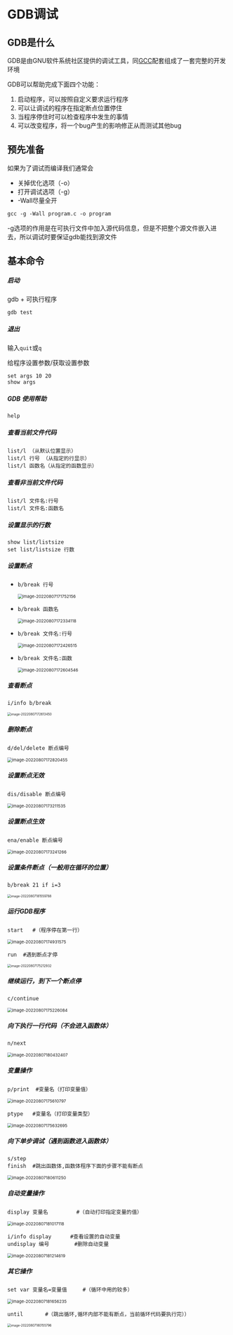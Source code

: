 # GDB调试

## GDB是什么

GDB是由GNU软件系统社区提供的调试工具，同[GCC](https://so.csdn.net/so/search?q=GCC&spm=1001.2101.3001.7020)配套组成了一套完整的开发环境

GDB可以帮助完成下面四个功能：

1. 启动程序，可以按照自定义要求运行程序
2. 可以让调试的程序在指定断点位置停住
3. 当程序停住时可以检查程序中发生的事情
4. 可以改变程序，将一个bug产生的影响修正从而测试其他bug

## 预先准备

如果为了调试而编译我们通常会

- 关掉优化选项（-o）
- 打开调试选项（-g）
- -Wall尽量全开

```makefile
gcc -g -Wall program.c -o program
```

-g选项的作用是在可执行文件中加入源代码信息，但是不把整个源文件嵌入进去，所以调试时要保证gdb能找到源文件

## 基本命令

##### 启动

gdb + 可执行程序

```shell
gdb test
```

##### 退出

输入`quit`或`q`

给程序设置参数/获取设置参数

```shell
set args 10 20
show args
```

##### GDB 使用帮助

```shell
help
```

##### 查看当前文件代码

```shell
list/l （从默认位置显示）
list/l 行号 （从指定的行显示）
list/l 函数名（从指定的函数显示）
```

##### 查看非当前文件代码

```shell
list/l 文件名:行号
list/l 文件名:函数名
```

##### 设置显示的行数

```shell
show list/listsize
set list/listsize 行数
```

##### 设置断点

- ```shell
  b/break 行号
  ```

  <img src="https://gitee.com/czjaixuexi/typora_pictures/raw/master/img/image-20220807171752156.png" alt="image-20220807171752156" style="zoom:67%;" />

- ```shell
  b/break 函数名
  ```

  <img src="https://gitee.com/czjaixuexi/typora_pictures/raw/master/img/image-20220807172334118.png" alt="image-20220807172334118" style="zoom: 67%;" />

- ```shell
  b/break 文件名:行号
  ```

  <img src="https://gitee.com/czjaixuexi/typora_pictures/raw/master/img/image-20220807172426515.png" alt="image-20220807172426515" style="zoom:67%;" />

- ```shell
  b/break 文件名:函数
  ```

  <img src="https://gitee.com/czjaixuexi/typora_pictures/raw/master/img/image-20220807172604546.png" alt="image-20220807172604546" style="zoom:67%;" />

##### 查看断点

```shell
i/info b/break
```

<img src="https://gitee.com/czjaixuexi/typora_pictures/raw/master/img/image-20220807172613450.png" alt="image-20220807172613450" style="zoom:50%;" />

##### 删除断点

```shell
d/del/delete 断点编号
```

<img src="https://gitee.com/czjaixuexi/typora_pictures/raw/master/img/image-20220807172820455.png" alt="image-20220807172820455" style="zoom: 67%;" />

##### 设置断点无效

```shell
dis/disable 断点编号
```

<img src="https://gitee.com/czjaixuexi/typora_pictures/raw/master/img/image-20220807173211535.png" alt="image-20220807173211535" style="zoom: 67%;" />

##### 设置断点生效

```shell
ena/enable 断点编号
```

<img src="https://gitee.com/czjaixuexi/typora_pictures/raw/master/img/image-20220807173241266.png" alt="image-20220807173241266" style="zoom:67%;" />

##### 设置条件断点（一般用在循环的位置）

```shell
b/break 21 if i=3	
```

<img src="https://gitee.com/czjaixuexi/typora_pictures/raw/master/img/image-20220807181559788.png" alt="image-20220807181559788" style="zoom:50%;" />

##### 运行GDB程序

```shell
start   #（程序停在第一行）
```

<img src="https://gitee.com/czjaixuexi/typora_pictures/raw/master/img/image-20220807174931575.png" alt="image-20220807174931575" style="zoom:67%;" />

```shell
run  #遇到断点才停
```

<img src="https://gitee.com/czjaixuexi/typora_pictures/raw/master/img/image-20220807175212932.png" alt="image-20220807175212932" style="zoom:50%;" />

##### 继续运行，到下一个断点停

```shell
c/continue
```

<img src="https://gitee.com/czjaixuexi/typora_pictures/raw/master/img/image-20220807175226084.png" alt="image-20220807175226084" style="zoom:67%;" />

##### 向下执行一行代码（不会进入函数体）

```shell
n/next
```

<img src="https://gitee.com/czjaixuexi/typora_pictures/raw/master/img/image-20220807180432407.png" alt="image-20220807180432407" style="zoom:67%;" />

##### 变量操作

```shell
p/print  #变量名（打印变量值）
```

<img src="https://gitee.com/czjaixuexi/typora_pictures/raw/master/img/image-20220807175610797.png" alt="image-20220807175610797" style="zoom:67%;" />

```shell
ptype 	#变量名（打印变量类型）
```

<img src="https://gitee.com/czjaixuexi/typora_pictures/raw/master/img/image-20220807175632695.png" alt="image-20220807175632695" style="zoom:67%;" />

##### 向下单步调试（遇到函数进入函数体）

```shell
s/step
finish  #跳出函数体,函数体程序下面的步骤不能有断点
```

<img src="https://gitee.com/czjaixuexi/typora_pictures/raw/master/img/image-20220807180611250.png" alt="image-20220807180611250" style="zoom:67%;" />

##### 自动变量操作

```shell
display 变量名			#（自动打印指定变量的值）
```

<img src="https://gitee.com/czjaixuexi/typora_pictures/raw/master/img/image-20220807181017118.png" alt="image-20220807181017118" style="zoom:67%;" />

```shell
i/info display		#查看设置的自动变量
undisplay 编号		#删除自动变量
```

<img src="https://gitee.com/czjaixuexi/typora_pictures/raw/master/img/image-20220807181214619.png" alt="image-20220807181214619" style="zoom:67%;" />

##### 其它操作

```shell
set var 变量名=变量值 	#（循环中用的较多）
```

<img src="https://gitee.com/czjaixuexi/typora_pictures/raw/master/img/image-20220807181656235.png" alt="image-20220807181656235" style="zoom:67%;" />

```shell
until 		#（跳出循环,循环内部不能有断点，当前循环代码要执行完））
```

<img src="https://gitee.com/czjaixuexi/typora_pictures/raw/master/img/image-20220807180155796.png" alt="image-20220807180155796" style="zoom: 50%;" />
